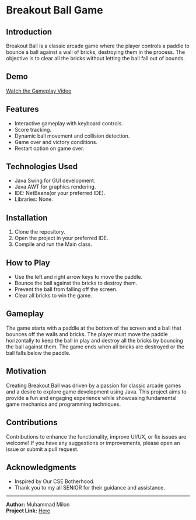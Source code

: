 # Breakout Ball Game

## Introduction
Breakout Ball is a classic arcade game where the player controls a paddle to bounce a ball against a wall of bricks, destroying them in the process. The objective is to clear all the bricks without letting the ball fall out of bounds.

## Demo
[Watch the Gameplay Video](https://youtu.be/zMlq8nN7gLg?si=sTPdwe-ckPCCnhRt)

## Features
- Interactive gameplay with keyboard controls.
- Score tracking.
- Dynamic ball movement and collision detection.
- Game over and victory conditions.
- Restart option on game over.

## Technologies Used
- Java Swing for GUI development.
- Java AWT for graphics rendering.
- IDE: NetBeans(or your preferred IDE).
- Libraries: None.

## Installation
1. Clone the repository.
2. Open the project in your preferred IDE.
3. Compile and run the Main class.

## How to Play
- Use the left and right arrow keys to move the paddle.
- Bounce the ball against the bricks to destroy them.
- Prevent the ball from falling off the screen.
- Clear all bricks to win the game.

## Gameplay
The game starts with a paddle at the bottom of the screen and a ball that bounces off the walls and bricks. The player must move the paddle horizontally to keep the ball in play and destroy all the bricks by bouncing the ball against them. The game ends when all bricks are destroyed or the ball falls below the paddle.

## Motivation
Creating Breakout Ball was driven by a passion for classic arcade games and a desire to explore game development using Java. This project aims to provide a fun and engaging experience while showcasing fundamental game mechanics and programming techniques.

## Contributions

Contributions to enhance the functionality, improve UI/UX, or fix issues are welcome! If you have any suggestions or improvements, please open an issue or submit a pull request.

## Acknowledgments

- Inspired by Our CSE Botherhood.
- Thank you to my all SENIOR for their guidance and assistance.

---

**Author:** Muhammad Milon  
**Project Link:** [Here](https://github.com/muhammadMilon/brickBreaker_Game.java)
